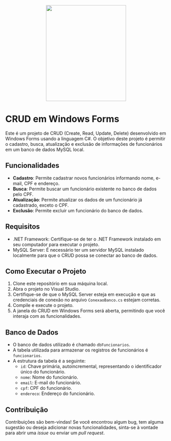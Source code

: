 <p align="center">
  <img src="https://camo.githubusercontent.com/8a0fd75d44546539fbf2a608ae3f608055e0122c8f03b27439c7ab4ceca23629/68747470733a2f2f6d69722d73332d63646e2d63662e626568616e63652e6e65742f70726f6a6563745f6d6f64756c65732f6d61785f313230302f36323263613035323037313736312e353930333465373461626233362e676966" width="250" height="300">
</p>

# CRUD em Windows Forms

Este é um projeto de CRUD (Create, Read, Update, Delete) desenvolvido em Windows Forms usando a linguagem C#. O objetivo deste projeto é permitir o cadastro, busca, atualização e exclusão de informações de funcionários em um banco de dados MySQL local.

## Funcionalidades

- **Cadastro**: Permite cadastrar novos funcionários informando nome, e-mail, CPF e endereço.
- **Busca**: Permite buscar um funcionário existente no banco de dados pelo CPF.
- **Atualização**: Permite atualizar os dados de um funcionário já cadastrado, exceto o CPF.
- **Exclusão**: Permite excluir um funcionário do banco de dados.

## Requisitos

- .NET Framework: Certifique-se de ter o .NET Framework instalado em seu computador para executar o projeto.
- MySQL Server: É necessário ter um servidor MySQL instalado localmente para que o CRUD possa se conectar ao banco de dados.

## Como Executar o Projeto

1. Clone este repositório em sua máquina local.
2. Abra o projeto no Visual Studio.
3. Certifique-se de que o MySQL Server esteja em execução e que as credenciais de conexão no arquivo `ConexaoBanco.cs` estejam corretas.
4. Compile e execute o projeto.
5. A janela do CRUD em Windows Forms será aberta, permitindo que você interaja com as funcionalidades.

## Banco de Dados

- O banco de dados utilizado é chamado `dbFuncionarios`.
- A tabela utilizada para armazenar os registros de funcionários é `funcionarios`.
- A estrutura da tabela é a seguinte:
  - `id`: Chave primária, autoincremental, representando o identificador único do funcionário.
  - `nome`: Nome do funcionário.
  - `email`: E-mail do funcionário.
  - `cpf`: CPF do funcionário.
  - `endereco`: Endereço do funcionário.

## Contribuição

Contribuições são bem-vindas! Se você encontrou algum bug, tem alguma sugestão ou deseja adicionar novas funcionalidades, sinta-se à vontade para abrir uma *issue* ou enviar um *pull request*.

